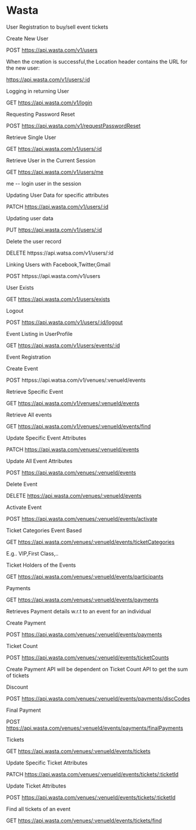 # Wasta

User Registration to buy/sell event tickets

Create New User

POST  https://api.wasta.com/v1/users

When the creation is successful,the Location header contains the URL for the new user:

https://api.wasta.com/v1/users/:id


Logging in returning User

GET   https://api.wasta.com/v1/login

Requesting Password Reset

POST https://api.wasta.com/v1/requestPasswordReset

Retrieve Single User

GET https://api.wasta.com/v1/users/:id

Retrieve User in the Current Session

GET https://api.wasta.com/v1/users/me

me -- login user in the session

Updating User Data for specific attributes

PATCH https://api.wasta.com/v1/users/:id

Updating user data 

PUT https://api.wasta.com/v1/users/:id

Delete the user record

DELETE httpss://api.watsa.com/v1/users/:id

Linking Users with Facebook,Twitter,Gmail

POST httpss://api.wasta.com/v1/users

User Exists

GET https://api.wasta.com/v1/users/exists

Logout

POST https://api.wasta.com/v1/users/:id/logout

Event Listing in UserProfile

GET https://api.wasta.com/v1/users/events/:id

Event Registration

Create Event

POST httpss://api.watsa.com/v1/venues/:venueId/events

Retrieve Specific Event

GET https://api.wasta.com/v1/venues/:venueId/events

Retrieve All events

GET https://api.wasta.com/v1/venues/:venueId/events/find

Update Specific Event Attributes

PATCH https://api.wasta.com/venues/:venueId/events

Update All Event Attributes

POST https://api.wasta.com/venues/:venueId/events

Delete Event

DELETE https://api.wasta.com/venues/:venueId/events

Activate Event

POST https://api.wasta.com/venues/:venueId/events/activate

Ticket Categories Event Based

GET https://api.wasta.com/venues/:venueId/events/ticketCategories

E.g.. VIP,First Class,..

Ticket Holders of the Events

GET https://api.wasta.com/venues/:venueId/events/participants 

Payments

GET https://api.wasta.com/venues/:venueId/events/payments

Retrieves Payment details w.r.t to an event for an individual

Create Payment

POST https://api.wasta.com/venues/:venueId/events/payments

Ticket Count

POST https://api.wasta.com/venues/:venueId/events/ticketCounts

Create Payment API will be dependent on Ticket Count API to get the sum of tickets

Discount

POST https://api.wasta.com/venues/:venueId/events/payments/discCodes

Final Payment

POST https://api.wasta.com/venues/:venueId/events/payments/finalPayments

Tickets

GET https://api.wasta.com/venues/:venueId/events/tickets

Update Specific Ticket Attributes

PATCH https://api.wasta.com/venues/:venueId/events/tickets/:ticketId

Update Ticket Attributes

POST https://api.wasta.com/venues/:venueId/events/tickets/:ticketId

Find all tickets of an event

GET https://api.wasta.com/venues/:venueId/events/tickets/find

















